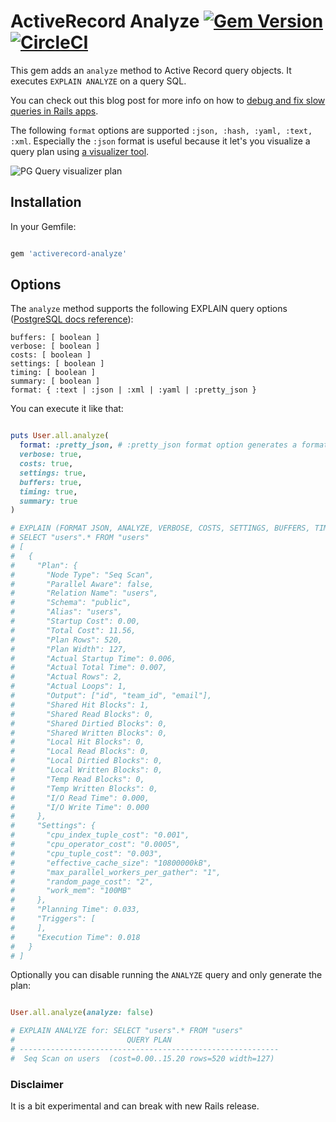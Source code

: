 # ActiveRecord Analyze [![Gem Version](https://badge.fury.io/rb/activerecord-analyze.svg)](https://badge.fury.io/rb/activerecord-analyze) [![CircleCI](https://circleci.com/gh/pawurb/activerecord-analyze.svg?style=svg)](https://circleci.com/gh/pawurb/activerecord-analyze)

This gem adds an `analyze` method to Active Record query objects. It executes `EXPLAIN ANALYZE` on a query SQL.

You can check out this blog post for more info on how to [debug and fix slow queries in Rails apps](https://pawelurbanek.com/slow-rails-queries).

The following `format` options are supported `:json, :hash, :yaml, :text, :xml`. Especially the `:json` format is useful because it let's you visualize a query plan using [a visualizer tool](https://tatiyants.com/pev/#/plans/new).

![PG Query visualizer plan](https://raw.githubusercontent.com/pawurb/activerecord-analyze/master/query-plan.png)

## Installation

In your Gemfile:

```ruby

gem 'activerecord-analyze'

```

## Options

The `analyze` method supports the following EXPLAIN query options ([PostgreSQL docs reference](https://www.postgresql.org/docs/12/sql-explain.html)):

```
buffers: [ boolean ]
verbose: [ boolean ]
costs: [ boolean ]
settings: [ boolean ]
timing: [ boolean ]
summary: [ boolean ]
format: { :text | :json | :xml | :yaml | :pretty_json }
```

You can execute it like that:

```ruby

puts User.all.analyze(
  format: :pretty_json, # :pretty_json format option generates a formatted JSON output
  verbose: true,
  costs: true,
  settings: true,
  buffers: true,
  timing: true,
  summary: true
)

# EXPLAIN (FORMAT JSON, ANALYZE, VERBOSE, COSTS, SETTINGS, BUFFERS, TIMING, SUMMARY)
# SELECT "users".* FROM "users"
# [
#   {
#     "Plan": {
#       "Node Type": "Seq Scan",
#       "Parallel Aware": false,
#       "Relation Name": "users",
#       "Schema": "public",
#       "Alias": "users",
#       "Startup Cost": 0.00,
#       "Total Cost": 11.56,
#       "Plan Rows": 520,
#       "Plan Width": 127,
#       "Actual Startup Time": 0.006,
#       "Actual Total Time": 0.007,
#       "Actual Rows": 2,
#       "Actual Loops": 1,
#       "Output": ["id", "team_id", "email"],
#       "Shared Hit Blocks": 1,
#       "Shared Read Blocks": 0,
#       "Shared Dirtied Blocks": 0,
#       "Shared Written Blocks": 0,
#       "Local Hit Blocks": 0,
#       "Local Read Blocks": 0,
#       "Local Dirtied Blocks": 0,
#       "Local Written Blocks": 0,
#       "Temp Read Blocks": 0,
#       "Temp Written Blocks": 0,
#       "I/O Read Time": 0.000,
#       "I/O Write Time": 0.000
#     },
#     "Settings": {
#       "cpu_index_tuple_cost": "0.001",
#       "cpu_operator_cost": "0.0005",
#       "cpu_tuple_cost": "0.003",
#       "effective_cache_size": "10800000kB",
#       "max_parallel_workers_per_gather": "1",
#       "random_page_cost": "2",
#       "work_mem": "100MB"
#     },
#     "Planning Time": 0.033,
#     "Triggers": [
#     ],
#     "Execution Time": 0.018
#   }
# ]

```

Optionally you can disable running the `ANALYZE` query and only generate the plan:

```ruby

User.all.analyze(analyze: false)

# EXPLAIN ANALYZE for: SELECT "users".* FROM "users"
#                         QUERY PLAN
# ----------------------------------------------------------
#  Seq Scan on users  (cost=0.00..15.20 rows=520 width=127)

```

### Disclaimer

It is a bit experimental and can break with new Rails release.
